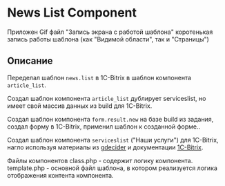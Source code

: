 # News List Component
Приложен Gif файл "Запись экрана с работой шаблона" коротенькая запись работы шаблона (как "Видимой области", так и "Страницы")

## Описание

Переделал шаблон `news.list` в 1C-Bitrix в шаблон компонента `article_list`.

Cоздал шаблон компонента `article_list` дублирует serviceslist, но имеет свой массив данных из build для 1C-Bitrix.

Cоздал шаблон компонента `form.result.new` на базе build из задания, создал форму в 1C-Bitrix, применил шаблон к созданной форме..

Cоздал шаблон компонента `serviceslist` ("Наши услуги") для 1C-Bitrix, нагло используя материалы из [gdecider](https://gdecider.github.io/articles_bx-component-creation.html) и документации [1C-Bitrix](https://dev.1c-bitrix.ru/learning/course/index.php?COURSE_ID=43&LESSON_ID=2829&LESSON_PATH=3913.4565.2829#template_search).

Файлы компонентов
class.php - содержит логику компонента.
template.php - основной файл шаблона, в котором реализуется логика отображения контента компонента.
